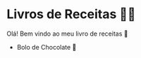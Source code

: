 # Livros de Receitas :woman_cook:

Olá! Bem vindo ao meu livro de receitas :closed_book:

 - Bolo de Chocolate :cake:

   